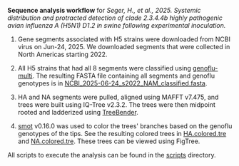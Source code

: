 **Sequence analysis workflow** for
*Seger, H., et al., 2025. Systemic distribution and protracted detection of clade 2.3.4.4b highly pathogenic avian influenza A (H5N1) D1.2 in swine following experimental inoculation.*


1. Gene segments associated with H5 strains were downloaded from NCBI virus on Jun-24, 2025. We downloaded segments that were collected in North Americas starting 2022.

2. All H5 strains that had all 8 segments were classified using [genoflu-multi](https://github.com/moncla-lab/GenoFLU-multi). The resulting FASTA file containing all segments and genoflu genotypes is in [NCBI_2025-06-24_s2022_NAM_classified.fasta](NCBI_2025-06-24_s2022_NAM_classified.fasta.zip).

3. HA and NA segments were pulled, aligned using MAFFT v7.475, and trees were built using IQ-Tree v2.3.2. The trees were then midpoint rooted and ladderized using [TreeBender](https://github.com/RybergGroup/phylommand/tree/master?tab=readme-ov-file#treebender).

4. [smot](https://github.com/flu-crew/smot) v0.16.0 was used to color the trees' branches based on the genoflu genotypes of the tips. See the resulting colored trees in [HA.colored.tre](HA.colored.tre) and [NA.colored.tre](NA.colored.tre). These trees can be viewed using FigTree.

All scripts to execute the analysis can be found in the [scripts](scripts/) directory.
